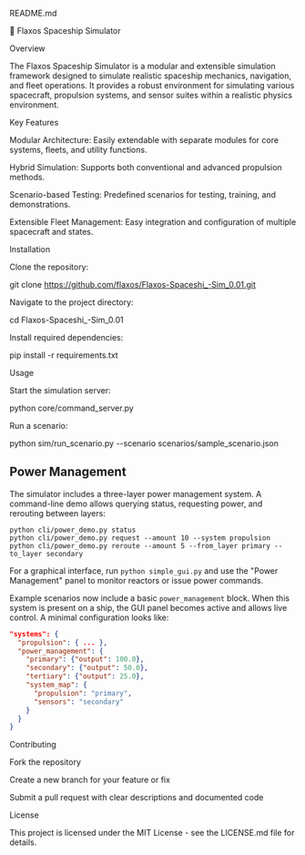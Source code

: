 README.md

🚀 Flaxos Spaceship Simulator

Overview

The Flaxos Spaceship Simulator is a modular and extensible simulation framework designed to simulate realistic spaceship mechanics, navigation, and fleet operations. It provides a robust environment for simulating various spacecraft, propulsion systems, and sensor suites within a realistic physics environment.

Key Features

Modular Architecture: Easily extendable with separate modules for core systems, fleets, and utility functions.

Hybrid Simulation: Supports both conventional and advanced propulsion methods.

Scenario-based Testing: Predefined scenarios for testing, training, and demonstrations.

Extensible Fleet Management: Easy integration and configuration of multiple spacecraft and states.

Installation

Clone the repository:

git clone https://github.com/flaxos/Flaxos-Spaceshi_-Sim_0.01.git

Navigate to the project directory:

cd Flaxos-Spaceshi_-Sim_0.01

Install required dependencies:

pip install -r requirements.txt

Usage

Start the simulation server:

python core/command_server.py

Run a scenario:

python sim/run_scenario.py --scenario scenarios/sample_scenario.json

Power Management
----------------

The simulator includes a three-layer power management system. A command-line
demo allows querying status, requesting power, and rerouting between layers:

```
python cli/power_demo.py status
python cli/power_demo.py request --amount 10 --system propulsion
python cli/power_demo.py reroute --amount 5 --from_layer primary --to_layer secondary
```

For a graphical interface, run `python simple_gui.py` and use the "Power
Management" panel to monitor reactors or issue power commands.

Example scenarios now include a basic `power_management` block. When this
system is present on a ship, the GUI panel becomes active and allows live
control. A minimal configuration looks like:

```json
"systems": {
  "propulsion": { ... },
  "power_management": {
    "primary": {"output": 100.0},
    "secondary": {"output": 50.0},
    "tertiary": {"output": 25.0},
    "system_map": {
      "propulsion": "primary",
      "sensors": "secondary"
    }
  }
}
```

Contributing

Fork the repository

Create a new branch for your feature or fix

Submit a pull request with clear descriptions and documented code

License

This project is licensed under the MIT License - see the LICENSE.md file for details.

